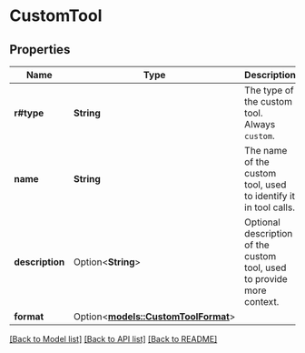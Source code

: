 # CustomTool

## Properties

Name | Type | Description | Notes
------------ | ------------- | ------------- | -------------
**r#type** | **String** | The type of the custom tool. Always `custom`. | 
**name** | **String** | The name of the custom tool, used to identify it in tool calls. | 
**description** | Option<**String**> | Optional description of the custom tool, used to provide more context.  | [optional]
**format** | Option<[**models::CustomToolFormat**](CustomTool_format.md)> |  | [optional]

[[Back to Model list]](../README.md#documentation-for-models) [[Back to API list]](../README.md#documentation-for-api-endpoints) [[Back to README]](../README.md)


